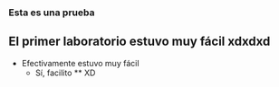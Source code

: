 ### Esta es una prueba
## El primer laboratorio estuvo muy fácil xdxdxd

- Efectivamente estuvo muy fácil
  * Sí, facilito
    ** XD
    
